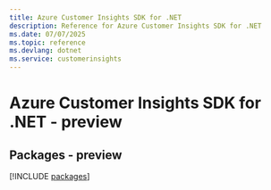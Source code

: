 ```yaml
---
title: Azure Customer Insights SDK for .NET
description: Reference for Azure Customer Insights SDK for .NET
ms.date: 07/07/2025
ms.topic: reference
ms.devlang: dotnet
ms.service: customerinsights
---
```

# Azure Customer Insights SDK for .NET - preview
## Packages - preview
[!INCLUDE [packages](customer-insights-index.md)]
